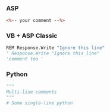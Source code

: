 
### ASP
```asp
<%-- your comment --%>
```

### VB + ASP Classic
```vb
REM Response.Write "Ignore this line"
' Response.Write "Ignore this line"
'comment too '
```

### Python
```python
"""
Multi-line comments
"""
# Some single-line python
```